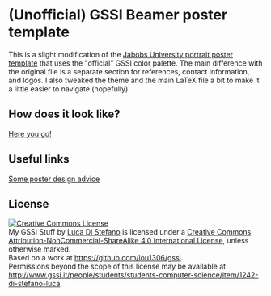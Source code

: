 # (Unofficial) GSSI Beamer poster template

This is a slight modification of the 
[Jabobs University portrait poster template](https://www.overleaf.com/latex/templates/portrait-beamer-poster-template-jacobs-style/fxfzyznxpghw)
that uses the "official" GSSI color palette.
The main difference with the original file is a separate section for references,
contact information, and logos.
I also tweaked the theme and the main LaTeX file a bit to make it a little
easier to navigate (hopefully).

## How does it look like?

[Here you go!](https://github.com/lou1306/gssi/blob/master/gssi-beamer-poster/poster_lorem.pdf)

## Useful links 

[Some poster design advice](http://colinpurrington.com/tips/poster-design)

## License

<a rel="license" href="http://creativecommons.org/licenses/by-nc-sa/4.0/"><img alt="Creative Commons License" style="border-width:0" src="https://i.creativecommons.org/l/by-nc-sa/4.0/88x31.png" /></a><br /><span xmlns:dct="http://purl.org/dc/terms/" property="dct:title">My GSSI Stuff</span> by <a xmlns:cc="http://creativecommons.org/ns#" href="http://www.gssi.it/people/students/students-computer-science/item/1242-di-stefano-luca" property="cc:attributionName" rel="cc:attributionURL">Luca Di Stefano</a> is licensed under a <a rel="license" href="http://creativecommons.org/licenses/by-nc-sa/4.0/">Creative Commons Attribution-NonCommercial-ShareAlike 4.0 International License</a>, unless otherwise marked.<br />Based on a work at <a xmlns:dct="http://purl.org/dc/terms/" href="https://github.com/lou1306/gssi" rel="dct:source">https://github.com/lou1306/gssi</a>.<br />Permissions beyond the scope of this license may be available at <a xmlns:cc="http://creativecommons.org/ns#" href="http://www.gssi.it/people/students/students-computer-science/item/1242-di-stefano-luca" rel="cc:morePermissions">http://www.gssi.it/people/students/students-computer-science/item/1242-di-stefano-luca</a>.

